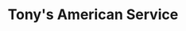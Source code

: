 ---
title: "Tony's American Service"
url: /shreveport/tonys-american-service/
shop: Autowerkstatt
---